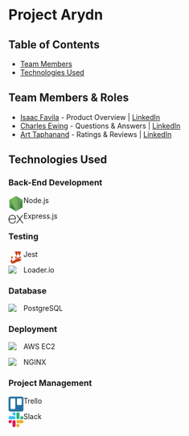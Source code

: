# Project Arydn

## Table of Contents
- [Team Members](#team-members-&-roles)
- [Technologies Used](#technologies-used)

## Team Members & Roles
- [Isaac Favila](https://github.com/IsaacFavila) - Product Overview | [LinkedIn](https://www.linkedin.com/in/isaacmfavila/)
- [Charles Ewing](https://github.com/charlesewing3) - Questions & Answers | [LinkedIn](https://www.linkedin.com/in/charlesewing3/) 
- [Art Taphanand](https://github.com/ataph15) - Ratings & Reviews | [LinkedIn](https://www.linkedin.com/in/art-taphanand/)


## Technologies Used

### Back-End Development
Node.js <img align="left" alt="Node JS" width="30px" src="https://raw.githubusercontent.com/github/explore/80688e429a7d4ef2fca1e82350fe8e3517d3494d/topics/nodejs/nodejs.png" />
<br />

Express.js <img align="left" alt="Express" width="30px" src="https://github.com/devicons/devicon/blob/master/icons/express/express-original.svg" />
<br />

### Testing
Jest <img align="left" alt="Jest" width="30px" src="https://raw.githubusercontent.com/vscode-icons/vscode-icons/master/icons/file_type_jest.svg?sanitize=true" />
<br />

Loader.io <img align="left" width="30px" src="https://seeklogo.com/images/L/loader-logo-9685934C07-seeklogo.com.png" />
<br />

### Database
PostgreSQL <img align="left" width="30px" src="https://upload.wikimedia.org/wikipedia/commons/thumb/2/29/Postgresql_elephant.svg/1200px-Postgresql_elephant.svg.png" />
<br />

### Deployment
AWS EC2 <img align="left" width="30px" src="https://upload.wikimedia.org/wikipedia/commons/thumb/9/93/Amazon_Web_Services_Logo.svg/1024px-Amazon_Web_Services_Logo.svg.png" />
<br />

NGINX <img align="left" width="30px" src="https://upload.wikimedia.org/wikipedia/commons/thumb/c/c5/Nginx_logo.svg/1200px-Nginx_logo.svg.png" />
<br />

### Project Management
Trello <img align="left" alt="Trello" width="30px" src="https://raw.githubusercontent.com/devicons/devicon/master/icons/trello/trello-plain.svg" />
<br />

Slack <img align="left" alt="Slack" width="30px" src="https://github.com/devicons/devicon/blob/master/icons/slack/slack-original.svg" />
<br />
<br />

